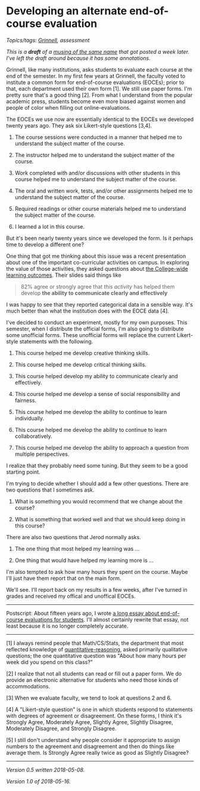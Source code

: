 Developing an alternate end-of-course evaluation
================================================

*Topics/tags: [Grinnell](index-grinnell), assessment*

*This is a __draft__ of a [musing of the same name](alternate-eoces-2018-05-16) that got posted a week later.  I've left the draft around because it has some annotations.*

Grinnell, like many institutions, asks students to evaluate each course
at the end of the semester.  In my first few years at Grinnell, the
faculty voted to institute a common form for end-of-course evaluations
(EOCEs); prior to that, each department used their own form [1].
We still use paper forms.  I'm pretty sure that's a good thing [2].
From what I understand from the popular academic press, students become
even more biased against women and people of color when filling out
online-evaluations.

The EOCEs we use now are essentially identical to the EOCEs we developed
twenty years ago.  They ask six Likert-style questions [3,4].

1. The course sessions were conducted in a manner that helped me to understand the subject matter of the course.

2. The instructor helped me to understand the subject matter of the course.

3. Work completed with and/or discussions with other students in this course helped me to understand the subject matter of the course.

4. The oral and written work, tests, and/or other assignments helped me to understand the subject matter of the course.

5. Required readings or other course materials helped me to understand the subject matter of the course.

6. I learned a lot in this course.

But it's been nearly twenty years since we developed the form.  Is it perhaps
time to develop a different one?  

One thing that got me thinking about this issue was a recent
presentation about one of the important co-curricular
activities on campus.  In exploring the value of those
activities, they asked questions about [the College-wide learning
outcomes](https://www.grinnell.edu/academics/centers/ctla/college-wide).
Their slides said things like

> 82% agree or strongly agree that _this activity_ has helped them
  develop **the ability to communicate clearly and effectively**

I was happy to see that they reported categorical data in a sensible way.
It's much better than what the institution does with the EOCE data [4].

I've decided to conduct an experiment, mostly for my own purposes.  This
semester, when I distribute the official forms, I'm also going to distribute
some unofficial forms.  These unofficial forms will replace the current
Likert-style statements with the following.

1. This course helped me develop creative thinking skills.

2. This course helped me develop critical thinking skills.

3. This course helped develop my ability to communicate clearly and effectively.

4. This course helped me develop a sense of social responsibility and fairness.  
5. This course helped me develop the ability to continue to learn individually.

6. This course helped me develop the ability to continue to learn collaboratively.

7. This course helped me develop the ability to approach a question from multiple perspectives.

I realize that they probably need some tuning.  But they seem to be a
good starting point.

I'm trying to decide whether I should add a few other questions.  There
are two questions that I sometimes ask.

1. What is something you would recommend that we change about the course?

2. What is something that worked well and that we should keep doing in
this course?

There are also two questions that Jerod normally asks.

1. The one thing that most helped my learning was ...

2. One thing that would have helped my learning more is …

I'm also tempted to ask how many hours they spent on the course.  Maybe
I'll just have them report that on the main form.

We'll see.  I'll report back on my results in a few weeks, after I've
turned in grades and received my offical and unoffical EOCEs.

---

Postscript: About fifteen years ago, I wrote [a long
essay about end-of-course evaluations for
students](http://www.cs.grinnell.edu/~rebelsky/about-eoc.html).  I'll
almost certainly rewrite that essay, not least because it is no longer
completely accurate.

---

[1] I always remind people that Math/CS/Stats,
the department that most reflected knowledge of
[quantitative-reasoning](unpacking-quantitative-reasoning), asked
primarily qualitative questions; the one quantitative question was
"About how many hours per week did you spend on this class?"

[2] I realize that not all students can read or fill out a paper form.
We do provide an electronic alternative for students who need those
kinds of accommodations.

[3] When we evaluate faculty, we tend to look at questions 2 and 6.

[4] A "Likert-style question" is one in which students respond to statements
with degrees of agreement or disagreement.  On these forms, I think it's
Strongly Agree, Moderately Agree, Slightly Agree, Slightly Disagree,
Moderately Disagree, and Strongly Disagree.

[5] I still don't understand why people consider it appropriate to assign
numbers to the agreement and disagreement and then do things like average
them.  Is Strongly Agree really twice as good as Slightly Disagree?

---

*Version 0.5 written 2018-05-08.*

*Version 1.0 of 2018-05-16.*
